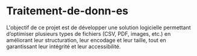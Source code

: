 # Traitement-de-donn-es
L'objectif de ce projet est de développer une solution logicielle permettant d’optimiser plusieurs types de fichiers (CSV, PDF, images, etc.) en améliorant leur structuration, leur encodage et leur taille, tout en garantissant leur intégrité et leur accessibilité.
